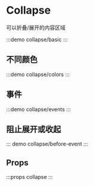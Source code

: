 # Collapse

可以折叠/展开的内容区域


:::demo collapse/basic
:::


## 不同颜色

:::demo collapse/colors
:::

## 事件

:::demo collapse/events
:::

## 阻止展开或收起

::: demo collapse/before-event
:::

## Props

:::props collapse
:::
